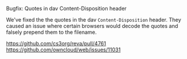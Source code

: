 Bugfix: Quotes in dav Content-Disposition header

We've fixed the the quotes in the dav `Content-Disposition` header. They caused an issue where certain browsers would decode the quotes and falsely prepend them to the filename.

https://github.com/cs3org/reva/pull/4761
https://github.com/owncloud/web/issues/11031
